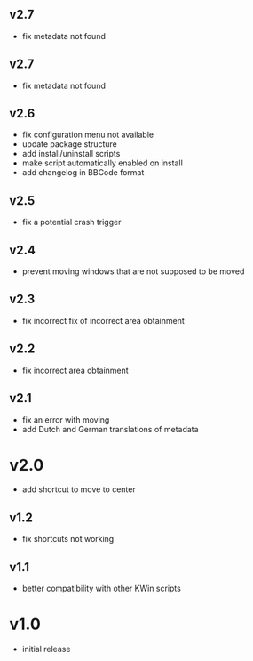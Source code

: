 ## v2.7
- fix metadata not found

## v2.7
- fix metadata not found

## v2.6
- fix configuration menu not available
- update package structure
- add install/uninstall scripts
- make script automatically enabled on install
- add changelog in BBCode format

## v2.5

- fix a potential crash trigger

## v2.4

- prevent moving windows that are not supposed to be moved

## v2.3

- fix incorrect fix of incorrect area obtainment

## v2.2

- fix incorrect area obtainment

## v2.1

- fix an error with moving
- add Dutch and German translations of metadata

# v2.0

- add shortcut to move to center

## v1.2

- fix shortcuts not working

## v1.1

- better compatibility with other KWin scripts

# v1.0

- initial release
